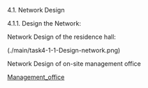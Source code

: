 4.1. Network Design

4.1.1. Design the Network: 

Network Design of the residence hall: 

(./main/task4-1-1-Design-network.png)

Network Design of on-site management office

[Management_office](./main/task-4-1-1-Managementoffice.png)



